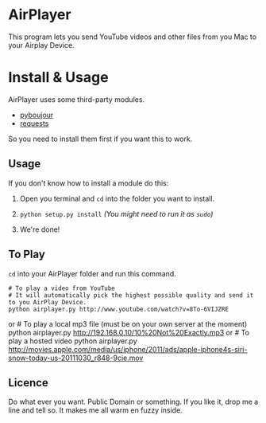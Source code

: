 AirPlayer
=======
This program lets you send YouTube videos and other files from you Mac to your Airplay Device. 

Install & Usage
===========
AirPlayer uses some third-party modules.

* [pyboujour](http://code.google.com/p/pybonjour/)
* [requests](https://github.com/kennethreitz/requests)

So you need to install them first if you want this to work.

Usage
--------
If you don't know how to install a module do this:

1. Open you terminal and `cd` into the folder you want to install.

2. `python setup.py install` _(You might need to run it as `sudo`)_
3. We're done!



To Play
----------
`cd` into your AirPlayer folder and run this command.

	# To play a video from YouTube
	# It will automatically pick the highest possible quality and send it to you AirPlay Device.
    python airplayer.py http://www.youtube.com/watch?v=8To-6VIJZRE
or
	# To play a local mp3 file (must be on your own server at the moment)
	python airplayer.py http://192.168.0.10/10%20Not%20Exactly.mp3
or
	# To play a hosted video
	python airplayer.py http://movies.apple.com/media/us/iphone/2011/ads/apple-iphone4s-siri-snow-today-us-20111030_r848-9cie.mov

Licence
----------
Do what ever you want. Public Domain or something. 
If you like it, drop me a line and tell so. It makes me all warm en fuzzy inside.